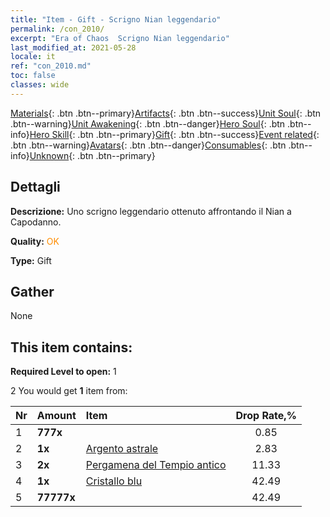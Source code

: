 ```yaml
---
title: "Item - Gift - Scrigno Nian leggendario"
permalink: /con_2010/
excerpt: "Era of Chaos  Scrigno Nian leggendario"
last_modified_at: 2021-05-28
locale: it
ref: "con_2010.md"
toc: false
classes: wide
---
```

 [Materials](/ItemsIT/){: .btn .btn--primary}[Artifacts](/ItemsIT/Artifacts/){: .btn .btn--success}[Unit Soul](/ItemsIT/UnitSoul/){: .btn .btn--warning}[Unit Awakening](/ItemsIT/UnitAwakening/){: .btn .btn--danger}[Hero Soul](/ItemsIT/HeroSoul/){: .btn .btn--info}[Hero Skill](/ItemsIT/HeroSkill/){: .btn .btn--primary}[Gift](/ItemsIT/Gift/){: .btn .btn--success}[Event related](/ItemsIT/Events/){: .btn .btn--warning}[Avatars](/ItemsIT/Avatars/){: .btn .btn--danger}[Consumables](/ItemsIT/Consumables/){: .btn .btn--info}[Unknown](/ItemsIT/Unknown/){: .btn .btn--primary}

## Dettagli
 **Descrizione:** Uno scrigno leggendario ottenuto affrontando il Nian a Capodanno.

 **Quality:** <span style="color: #FF8C00">OK</span>

 **Type:** Gift

## Gather

  None

## This item contains:

 **Required Level to open:** 1

 2 You would get **1** item  from:

  | Nr | Amount |     Item    | Drop Rate,% |
  |:---|:-------|:------------|:---------:|
  | 1 |  **777x** | <i class="fas fa-gem"/> | 0.85 | 
  | 2 |  **1x** | [Argento astrale](/ItemsIT/con_969/) | 2.83 | 
  | 3 |  **2x** | [Pergamena del Tempio antico](/ItemsIT/con_697/) | 11.33 | 
  | 4 |  **1x** | [Cristallo blu](/ItemsIT/con_716/) | 42.49 | 
  | 5 |  **77777x** | <i class="fas fa-coins"/> | 42.49 | 
